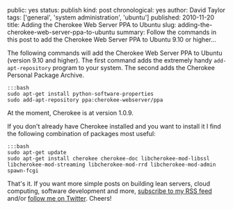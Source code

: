 public: yes
status: publish
kind: post
chronological: yes
author: David Taylor
tags: ['general', 'system administration', 'ubuntu']
published: 2010-11-20
title: Adding the Cherokee Web Server PPA to Ubuntu
slug: adding-the-cherokee-web-server-ppa-to-ubuntu
summary: Follow the commands in this post to add the Cherokee Web Server PPA to Ubuntu 9.10 or higher...

The following commands will add the Cherokee Web Server PPA to Ubuntu (version 9.10 and higher). The first command adds the extremely handy `add-apt-repository` program to your system. The second adds the Cherokee Personal Package Archive.


    :::bash
    sudo apt-get install python-software-properties
    sudo add-apt-repository ppa:cherokee-webserver/ppa


At the moment, Cherokee is at version 1.0.9.

If you don't already have Cherokee installed and you want to install it I find the following combination of packages most useful:


    :::bash
    sudo apt-get update
    sudo apt-get install cherokee cherokee-doc libcherokee-mod-libssl libcherokee-mod-streaming libcherokee-mod-rrd libcherokee-mod-admin spawn-fcgi

 
That's it. If you want more simple posts on building lean servers, cloud computing, software development and more, [subscribe to my RSS feed](http://www.cloudartisan.com/feed) and/or [follow me on Twitter](http://twitter.com/davidltaylor). Cheers!

